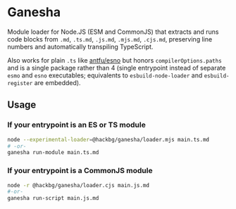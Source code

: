 # Ganesha

Module loader for Node.JS (ESM and CommonJS) that extracts and runs code blocks
from `.md`, `.ts.md`, `.js.md`, `.mjs.md`, `.cjs.md`, preserving line numbers and
automatically transpiling TypeScript.

Also works for plain `.ts` like [antfu/esno](https://github.com/antfu/esno)
but honors `compilerOptions.paths` and is a single package rather than 4
(single entrypoint instead of separate `esmo` and `esno` executables;
equivalents to `esbuild-node-loader` and `esbuild-register` are embedded).

## Usage

### If your entrypoint is an ES or TS module

```sh
node --experimental-loader=@hackbg/ganesha/loader.mjs main.ts.md
# -or-
ganesha run-module main.ts.md
```

### If your entrypoint is a CommonJS module

```sh
node -r @hackbg/ganesha/loader.cjs main.js.md
#-or-
ganesha run-script main.js.md
```
